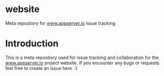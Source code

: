 # website

Meta repository for www.appserver.io issue tracking

# Introduction

This is a meta repostiory used for issue tracking and collaboration for the www.appserver.io project website.
If you encounter any bugs or requests feel free to create an issue here. :)
